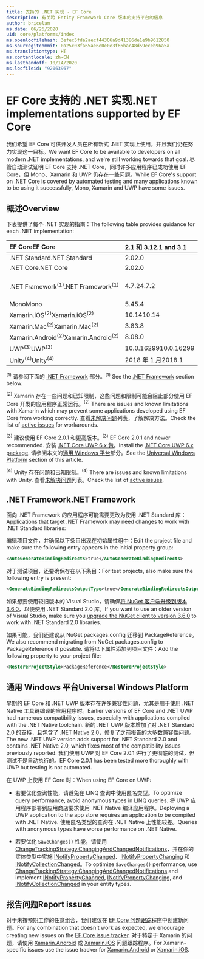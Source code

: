 ```yaml
---
title: 支持的 .NET 实现 - EF Core
description: 有关跨 Entity Framework Core 版本的支持平台的信息
author: bricelam
ms.date: 06/26/2020
uid: core/platforms/index
ms.openlocfilehash: 3efec5fda2aecf44306a9d41386de1e9b9612850
ms.sourcegitcommit: 0a25c03fa65ae6e0e0e3f66bac48d59eceb96a5a
ms.translationtype: HT
ms.contentlocale: zh-CN
ms.lasthandoff: 10/14/2020
ms.locfileid: "92063967"
---
```

# <a name="net-implementations-supported-by-ef-core"></a><span data-ttu-id="f54e8-103">EF Core 支持的 .NET 实现</span><span class="sxs-lookup"><span data-stu-id="f54e8-103">.NET implementations supported by EF Core</span></span>

<span data-ttu-id="f54e8-104">我们希望 EF Core 可供开发人员在所有新式 .NET 实现上使用，并且我们仍在努力实现这一目标。</span><span class="sxs-lookup"><span data-stu-id="f54e8-104">We want EF Core to be available to developers on all modern .NET implementations, and we're still working towards that goal.</span></span> <span data-ttu-id="f54e8-105">尽管自动测试证明 EF Core 支持 .NET Core，同时许多应用程序已成功使用 EF Core，但 Mono、Xamarin 和 UWP 仍存在一些问题。</span><span class="sxs-lookup"><span data-stu-id="f54e8-105">While EF Core's support on .NET Core is covered by automated testing and many applications known to be using it successfully, Mono, Xamarin and UWP have some issues.</span></span>

## <a name="overview"></a><span data-ttu-id="f54e8-106">概述</span><span class="sxs-lookup"><span data-stu-id="f54e8-106">Overview</span></span>

<span data-ttu-id="f54e8-107">下表提供了每个 .NET 实现的指南：</span><span class="sxs-lookup"><span data-stu-id="f54e8-107">The following table provides guidance for each .NET implementation:</span></span>

| <span data-ttu-id="f54e8-108">EF Core</span><span class="sxs-lookup"><span data-stu-id="f54e8-108">EF Core</span></span>                       | <span data-ttu-id="f54e8-109">2.1 和 3.1</span><span class="sxs-lookup"><span data-stu-id="f54e8-109">2.1 and 3.1</span></span> | <span data-ttu-id="f54e8-110">5.0</span><span class="sxs-lookup"><span data-stu-id="f54e8-110">5.0</span></span>             |
|:------------------------------|:------------|:----------------|
| <span data-ttu-id="f54e8-111">.NET Standard</span><span class="sxs-lookup"><span data-stu-id="f54e8-111">.NET Standard</span></span>                 | <span data-ttu-id="f54e8-112">2.0</span><span class="sxs-lookup"><span data-stu-id="f54e8-112">2.0</span></span>         | <span data-ttu-id="f54e8-113">2.1</span><span class="sxs-lookup"><span data-stu-id="f54e8-113">2.1</span></span>             |
| <span data-ttu-id="f54e8-114">.NET Core</span><span class="sxs-lookup"><span data-stu-id="f54e8-114">.NET Core</span></span>                     | <span data-ttu-id="f54e8-115">2.0</span><span class="sxs-lookup"><span data-stu-id="f54e8-115">2.0</span></span>         | <span data-ttu-id="f54e8-116">3.0</span><span class="sxs-lookup"><span data-stu-id="f54e8-116">3.0</span></span>             |
| <span data-ttu-id="f54e8-117">.NET Framework<sup>(1)</sup></span><span class="sxs-lookup"><span data-stu-id="f54e8-117">.NET Framework<sup>(1)</sup></span></span>  | <span data-ttu-id="f54e8-118">4.7.2</span><span class="sxs-lookup"><span data-stu-id="f54e8-118">4.7.2</span></span>       | <span data-ttu-id="f54e8-119">（不支持）</span><span class="sxs-lookup"><span data-stu-id="f54e8-119">(not supported)</span></span> |
| <span data-ttu-id="f54e8-120">Mono</span><span class="sxs-lookup"><span data-stu-id="f54e8-120">Mono</span></span>                          | <span data-ttu-id="f54e8-121">5.4</span><span class="sxs-lookup"><span data-stu-id="f54e8-121">5.4</span></span>         | <span data-ttu-id="f54e8-122">6.4</span><span class="sxs-lookup"><span data-stu-id="f54e8-122">6.4</span></span>             |
| <span data-ttu-id="f54e8-123">Xamarin.iOS<sup>(2)</sup></span><span class="sxs-lookup"><span data-stu-id="f54e8-123">Xamarin.iOS<sup>(2)</sup></span></span>     | <span data-ttu-id="f54e8-124">10.14</span><span class="sxs-lookup"><span data-stu-id="f54e8-124">10.14</span></span>       | <span data-ttu-id="f54e8-125">12.16</span><span class="sxs-lookup"><span data-stu-id="f54e8-125">12.16</span></span>           |
| <span data-ttu-id="f54e8-126">Xamarin.Mac<sup>(2)</sup></span><span class="sxs-lookup"><span data-stu-id="f54e8-126">Xamarin.Mac<sup>(2)</sup></span></span>     | <span data-ttu-id="f54e8-127">3.8</span><span class="sxs-lookup"><span data-stu-id="f54e8-127">3.8</span></span>         | <span data-ttu-id="f54e8-128">5.16</span><span class="sxs-lookup"><span data-stu-id="f54e8-128">5.16</span></span>            |
| <span data-ttu-id="f54e8-129">Xamarin.Android<sup>(2)</sup></span><span class="sxs-lookup"><span data-stu-id="f54e8-129">Xamarin.Android<sup>(2)</sup></span></span> | <span data-ttu-id="f54e8-130">8.0</span><span class="sxs-lookup"><span data-stu-id="f54e8-130">8.0</span></span>         | <span data-ttu-id="f54e8-131">10.0</span><span class="sxs-lookup"><span data-stu-id="f54e8-131">10.0</span></span>            |
| <span data-ttu-id="f54e8-132">UWP<sup>(3)</sup></span><span class="sxs-lookup"><span data-stu-id="f54e8-132">UWP<sup>(3)</sup></span></span>             | <span data-ttu-id="f54e8-133">10.0.16299</span><span class="sxs-lookup"><span data-stu-id="f54e8-133">10.0.16299</span></span>  | <span data-ttu-id="f54e8-134">待定</span><span class="sxs-lookup"><span data-stu-id="f54e8-134">TBD</span></span>             |
| <span data-ttu-id="f54e8-135">Unity<sup>(4)</sup></span><span class="sxs-lookup"><span data-stu-id="f54e8-135">Unity<sup>(4)</sup></span></span>           | <span data-ttu-id="f54e8-136">2018 年 1 月</span><span class="sxs-lookup"><span data-stu-id="f54e8-136">2018.1</span></span>      | <span data-ttu-id="f54e8-137">待定</span><span class="sxs-lookup"><span data-stu-id="f54e8-137">TBD</span></span>             |

<span data-ttu-id="f54e8-138"><sup>(1)</sup> 请参阅下面的 [.NET Framework](#net-framework) 部分。</span><span class="sxs-lookup"><span data-stu-id="f54e8-138"><sup>(1)</sup> See the [.NET Framework](#net-framework) section below.</span></span>

<span data-ttu-id="f54e8-139"><sup>(2)</sup> Xamarin 存在一些问题和已知限制，这些问题和限制可能会阻止部分使用 EF Core 开发的应用程序正常运行。</span><span class="sxs-lookup"><span data-stu-id="f54e8-139"><sup>(2)</sup> There are issues and known limitations with Xamarin which may prevent some applications developed using EF Core from working correctly.</span></span> <span data-ttu-id="f54e8-140">查看[未解决问题](https://github.com/aspnet/entityframeworkCore/issues?q=is%3Aopen+is%3Aissue+label%3Aarea-xamarin)列表，了解解决方法。</span><span class="sxs-lookup"><span data-stu-id="f54e8-140">Check the list of [active issues](https://github.com/aspnet/entityframeworkCore/issues?q=is%3Aopen+is%3Aissue+label%3Aarea-xamarin) for workarounds.</span></span>

<span data-ttu-id="f54e8-141"><sup>(3)</sup> 建议使用 EF Core 2.0.1 和更高版本。</span><span class="sxs-lookup"><span data-stu-id="f54e8-141"><sup>(3)</sup> EF Core 2.0.1 and newer recommended.</span></span> <span data-ttu-id="f54e8-142">安装 [.NET Core UWP 6.x 包](https://www.nuget.org/packages/Microsoft.NETCore.UniversalWindowsPlatform/)。</span><span class="sxs-lookup"><span data-stu-id="f54e8-142">Install the [.NET Core UWP 6.x package](https://www.nuget.org/packages/Microsoft.NETCore.UniversalWindowsPlatform/).</span></span> <span data-ttu-id="f54e8-143">请参阅本文的[通用 Windows 平台](#universal-windows-platform)部分。</span><span class="sxs-lookup"><span data-stu-id="f54e8-143">See the [Universal Windows Platform](#universal-windows-platform) section of this article.</span></span>

<span data-ttu-id="f54e8-144"><sup>(4)</sup> Unity 存在问题和已知限制。</span><span class="sxs-lookup"><span data-stu-id="f54e8-144"><sup>(4)</sup> There are issues and known limitations with Unity.</span></span> <span data-ttu-id="f54e8-145">查看[未解决问题](https://github.com/aspnet/entityframeworkCore/issues?q=is%3Aopen+is%3Aissue+label%3Aarea-unity)列表。</span><span class="sxs-lookup"><span data-stu-id="f54e8-145">Check the list of [active issues](https://github.com/aspnet/entityframeworkCore/issues?q=is%3Aopen+is%3Aissue+label%3Aarea-unity).</span></span>

## <a name="net-framework"></a><span data-ttu-id="f54e8-146">.NET Framework</span><span class="sxs-lookup"><span data-stu-id="f54e8-146">.NET Framework</span></span>

<span data-ttu-id="f54e8-147">面向 .NET Framework 的应用程序可能需要更改为使用 .NET Standard 库：</span><span class="sxs-lookup"><span data-stu-id="f54e8-147">Applications that target .NET Framework may need changes to work with .NET Standard libraries:</span></span>

<span data-ttu-id="f54e8-148">编辑项目文件，并确保以下条目出现在初始属性组中：</span><span class="sxs-lookup"><span data-stu-id="f54e8-148">Edit the project file and make sure the following entry appears in the initial property group:</span></span>

```xml
<AutoGenerateBindingRedirects>true</AutoGenerateBindingRedirects>
```

<span data-ttu-id="f54e8-149">对于测试项目，还要确保存在以下条目：</span><span class="sxs-lookup"><span data-stu-id="f54e8-149">For test projects, also make sure the following entry is present:</span></span>

```xml
<GenerateBindingRedirectsOutputType>true</GenerateBindingRedirectsOutputType>
```

<span data-ttu-id="f54e8-150">如果想要使用较旧版本的 Visual Studio，请确保[将 NuGet 客户端升级到版本 3.6.0](https://www.nuget.org/downloads)，以便使用 .NET Standard 2.0 库。</span><span class="sxs-lookup"><span data-stu-id="f54e8-150">If you want to use an older version of Visual Studio, make sure you [upgrade the NuGet client to version 3.6.0](https://www.nuget.org/downloads) to work with .NET Standard 2.0 libraries.</span></span>

<span data-ttu-id="f54e8-151">如果可能，我们还建议从 NuGet packages.config 迁移到 PackageReference。</span><span class="sxs-lookup"><span data-stu-id="f54e8-151">We also recommend migrating from NuGet packages.config to PackageReference if possible.</span></span> <span data-ttu-id="f54e8-152">请将以下属性添加到项目文件：</span><span class="sxs-lookup"><span data-stu-id="f54e8-152">Add the following property to your project file:</span></span>

```xml
<RestoreProjectStyle>PackageReference</RestoreProjectStyle>
```

## <a name="universal-windows-platform"></a><span data-ttu-id="f54e8-153">通用 Windows 平台</span><span class="sxs-lookup"><span data-stu-id="f54e8-153">Universal Windows Platform</span></span>

<span data-ttu-id="f54e8-154">早期的 EF Core 和 .NET UWP 版本存在许多兼容性问题，尤其是用于使用 .NET Native 工具链编译的应用程序时。</span><span class="sxs-lookup"><span data-stu-id="f54e8-154">Earlier versions of EF Core and .NET UWP had numerous compatibility issues, especially with applications compiled with the .NET Native toolchain.</span></span> <span data-ttu-id="f54e8-155">新的 .NET UWP 版本增加了对 .NET Standard 2.0 的支持，且包含了 .NET Native 2.0，修复了之前报告的大多数兼容性问题。</span><span class="sxs-lookup"><span data-stu-id="f54e8-155">The new .NET UWP version adds support for .NET Standard 2.0 and contains .NET Native 2.0, which fixes most of the compatibility issues previously reported.</span></span> <span data-ttu-id="f54e8-156">我们使用 UWP 对 EF Core 2.0.1 进行了更彻底的测试，但测试不是自动执行的。</span><span class="sxs-lookup"><span data-stu-id="f54e8-156">EF Core 2.0.1 has been tested more thoroughly with UWP but testing is not automated.</span></span>

<span data-ttu-id="f54e8-157">在 UWP 上使用 EF Core 时：</span><span class="sxs-lookup"><span data-stu-id="f54e8-157">When using EF Core on UWP:</span></span>

* <span data-ttu-id="f54e8-158">若要优化查询性能，请避免在 LINQ 查询中使用匿名类型。</span><span class="sxs-lookup"><span data-stu-id="f54e8-158">To optimize query performance, avoid anonymous types in LINQ queries.</span></span> <span data-ttu-id="f54e8-159">将 UWP 应用程序部署到应用商店要求使用 .NET Native 编译应用程序。</span><span class="sxs-lookup"><span data-stu-id="f54e8-159">Deploying a UWP application to the app store requires an application to be compiled with .NET Native.</span></span> <span data-ttu-id="f54e8-160">使用匿名类型的查询在 .NET Native 上性能较差。</span><span class="sxs-lookup"><span data-stu-id="f54e8-160">Queries with anonymous types have worse performance on .NET Native.</span></span>

* <span data-ttu-id="f54e8-161">若要优化 `SaveChanges()` 性能，请使用 [ChangeTrackingStrategy.ChangingAndChangedNotifications](/dotnet/api/microsoft.entityframeworkcore.changetrackingstrategy)，并在你的实体类型中实施 [INotifyPropertyChanged](https://msdn.microsoft.com/library/system.componentmodel.inotifypropertychanged.aspx)、[INotifyPropertyChanging](https://msdn.microsoft.com/library/system.componentmodel.inotifypropertychanging.aspx) 和 [INotifyCollectionChanged](https://msdn.microsoft.com/library/system.collections.specialized.inotifycollectionchanged.aspx)。</span><span class="sxs-lookup"><span data-stu-id="f54e8-161">To optimize `SaveChanges()` performance, use [ChangeTrackingStrategy.ChangingAndChangedNotifications](/dotnet/api/microsoft.entityframeworkcore.changetrackingstrategy) and implement [INotifyPropertyChanged](https://msdn.microsoft.com/library/system.componentmodel.inotifypropertychanged.aspx), [INotifyPropertyChanging](https://msdn.microsoft.com/library/system.componentmodel.inotifypropertychanging.aspx), and [INotifyCollectionChanged](https://msdn.microsoft.com/library/system.collections.specialized.inotifycollectionchanged.aspx) in your entity types.</span></span>

## <a name="report-issues"></a><span data-ttu-id="f54e8-162">报告问题</span><span class="sxs-lookup"><span data-stu-id="f54e8-162">Report issues</span></span>

<span data-ttu-id="f54e8-163">对于未按预期工作的任意组合，我们建议在 [EF Core 问题跟踪程序](https://github.com/aspnet/entityframeworkcore/issues/new)中创建新问题。</span><span class="sxs-lookup"><span data-stu-id="f54e8-163">For any combination that doesn't work as expected, we encourage creating new issues on the [EF Core issue tracker](https://github.com/aspnet/entityframeworkcore/issues/new).</span></span> <span data-ttu-id="f54e8-164">对于特定于 Xamarin 的问题，请使用 [Xamarin.Android](https://github.com/xamarin/xamarin-android/issues/new) 或 [Xamarin.iOS](https://github.com/xamarin/xamarin-macios/issues/new) 问题跟踪程序。</span><span class="sxs-lookup"><span data-stu-id="f54e8-164">For Xamarin-specific issues use the issue tracker for [Xamarin.Android](https://github.com/xamarin/xamarin-android/issues/new) or [Xamarin.iOS](https://github.com/xamarin/xamarin-macios/issues/new).</span></span>
